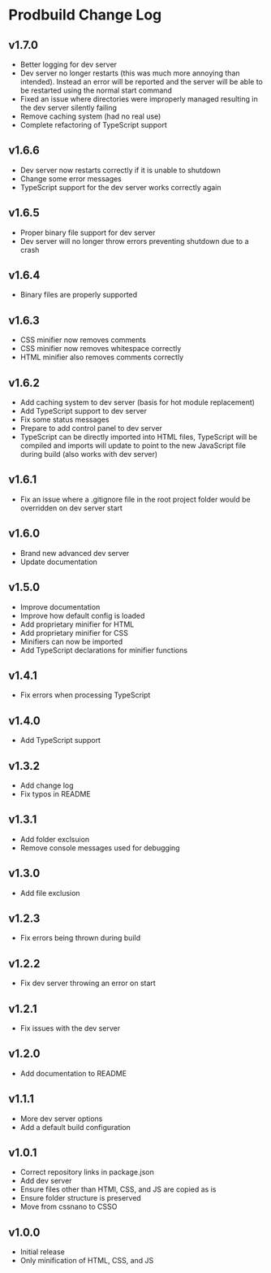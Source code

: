 # Prodbuild Change Log

## v1.7.0
- Better logging for dev server
- Dev server no longer restarts (this was much more annoying than intended). Instead an error will be reported and the server will be able to be restarted using the normal start command
- Fixed an issue where directories were improperly managed resulting in the dev server silently failing
- Remove caching system (had no real use)
- Complete refactoring of TypeScript support

## v1.6.6
- Dev server now restarts correctly if it is unable to shutdown
- Change some error messages
- TypeScript support for the dev server works correctly again

## v1.6.5
- Proper binary file support for dev server
- Dev server will no longer throw errors preventing shutdown due to a crash

## v1.6.4
- Binary files are properly supported

## v1.6.3
- CSS minifier now removes comments
- CSS minifier now removes whitespace correctly
- HTML minifier also removes comments correctly

## v1.6.2
- Add caching system to dev server (basis for hot module replacement)
- Add TypeScript support to dev server
- Fix some status messages
- Prepare to add control panel to dev server
- TypeScript can be directly imported into HTML files, TypeScript will be compiled and imports will update to point to the new JavaScript file during build (also works with dev server)

## v1.6.1
- Fix an issue where a .gitignore file in the root project folder would be overridden on dev server start

## v1.6.0
- Brand new advanced dev server
- Update documentation

## v1.5.0
- Improve documentation
- Improve how default config is loaded
- Add proprietary minifier for HTML
- Add proprietary minifier for CSS
- Minifiers can now be imported
- Add TypeScript declarations for minifier functions

## v1.4.1
- Fix errors when processing TypeScript

## v1.4.0
- Add TypeScript support

## v1.3.2
- Add change log
- Fix typos in README

## v1.3.1
- Add folder exclsuion
- Remove console messages used for debugging

## v1.3.0
- Add file exclusion

## v1.2.3
- Fix errors being thrown during build

## v1.2.2
- Fix dev server throwing an error on start

## v1.2.1
- Fix issues with the dev server

## v1.2.0
- Add documentation to README

## v1.1.1
- More dev server options
- Add a default build configuration

## v1.0.1
- Correct repository links in package.json
- Add dev server
- Ensure files other than HTMl, CSS, and JS are copied as is
- Ensure folder structure is preserved
- Move from cssnano to CSSO

## v1.0.0
- Initial release
- Only minification of HTML, CSS, and JS